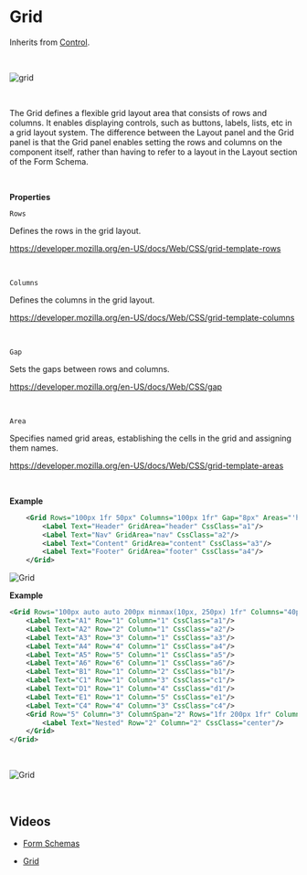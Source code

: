 
# Grid

Inherits from [Control](control.md).

<br/>

![grid](https://profitbasedocs.blob.core.windows.net/images/gridFS.png)

<br/>

The Grid defines a flexible grid layout area that consists of rows and columns. It enables displaying controls, such as buttons, labels, lists, etc in a grid layout system. The difference between the Layout panel and the Grid panel is that the Grid panel enables setting the rows and columns on the component itself, rather than having to refer to a layout in the Layout section of the Form Schema.

<br/>

**Properties**

`Rows`

Defines the rows in the grid layout.

https://developer.mozilla.org/en-US/docs/Web/CSS/grid-template-rows

<br/>

`Columns`

Defines the columns in the grid layout.

https://developer.mozilla.org/en-US/docs/Web/CSS/grid-template-columns

<br/>

`Gap`

Sets the gaps between rows and columns.

https://developer.mozilla.org/en-US/docs/Web/CSS/gap

<br/>

`Area`

Specifies named grid areas, establishing the cells in the grid and assigning them names.

https://developer.mozilla.org/en-US/docs/Web/CSS/grid-template-areas

<br/>

**Example**

```xml
    <Grid Rows="100px 1fr 50px" Columns="100px 1fr" Gap="8px" Areas="'header header' 'nav content' 'footer footer'">
        <Label Text="Header" GridArea="header" CssClass="a1"/>
        <Label Text="Nav" GridArea="nav" CssClass="a2"/>
        <Label Text="Content" GridArea="content" CssClass="a3"/>
        <Label Text="Footer" GridArea="footer" CssClass="a4"/>
    </Grid>
```

![Grid](https://profitbasedocs.blob.core.windows.net/images/grid2.png)

**Example**

```xml
<Grid Rows="100px auto auto 200px minmax(10px, 250px) 1fr" Columns="40px auto repeat(2, 200px) 1fr" Gap="8px">
    <Label Text="A1" Row="1" Column="1" CssClass="a1"/>
    <Label Text="A2" Row="2" Column="1" CssClass="a2"/>
    <Label Text="A3" Row="3" Column="1" CssClass="a3"/>
    <Label Text="A4" Row="4" Column="1" CssClass="a4"/>
    <Label Text="A5" Row="5" Column="1" CssClass="a5"/>
    <Label Text="A6" Row="6" Column="1" CssClass="a6"/>
    <Label Text="B1" Row="1" Column="2" CssClass="b1"/>
    <Label Text="C1" Row="1" Column="3" CssClass="c1"/>
    <Label Text="D1" Row="1" Column="4" CssClass="d1"/>
    <Label Text="E1" Row="1" Column="5" CssClass="e1"/>
    <Label Text="C4" Row="4" Column="3" CssClass="c4"/>
    <Grid Row="5" Column="3" ColumnSpan="2" Rows="1fr 200px 1fr" Columns="1fr minmax(100px, 200px) 1fr" CssClass="nestedGrid">
        <Label Text="Nested" Row="2" Column="2" CssClass="center"/>
    </Grid>
</Grid>
```

<br/>

![Grid](https://profitbasedocs.blob.core.windows.net/images/grid.png)

<br/>

## Videos

- [Form Schemas](../../../../videos/formschemas.md)

- [Grid](https://profitbasedocs.blob.core.windows.net/videos/Form%20schema%20-%20Grid.mp4)
